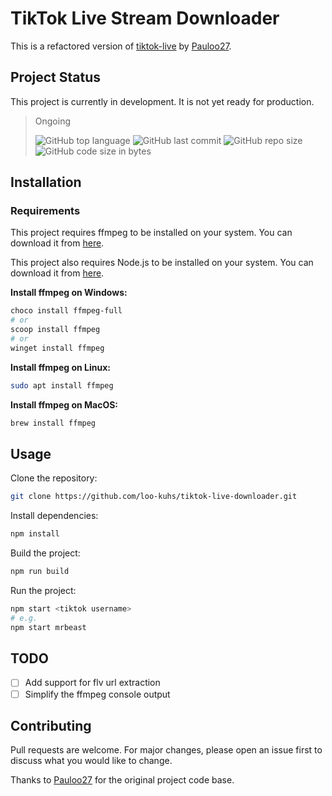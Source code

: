 # TikTok Live Stream Downloader

This is a refactored version of [tiktok-live](https://github.com/Pauloo27/tiktok-live) by [Pauloo27](https://github.com/Pauloo27).

## Project Status

This project is currently in development. It is not yet ready for production.

> Ongoing
>
> ![GitHub top language](https://img.shields.io/github/languages/top/loo-kuhs/tiktok-live-downloader?style=for-the-badge)
> ![GitHub last commit](https://img.shields.io/github/last-commit/loo-kuhs/tiktok-live-downloader?style=for-the-badge)
> ![GitHub repo size](https://img.shields.io/github/repo-size/loo-kuhs/tiktok-live-downloader?style=for-the-badge)
> ![GitHub code size in bytes](https://img.shields.io/github/languages/code-size/loo-kuhs/tiktok-live-downloader?style=for-the-badge)

## Installation

### Requirements

This project requires ffmpeg to be installed on your system. You can download it from [here](https://ffmpeg.org/download.html).

This project also requires Node.js to be installed on your system. You can download it from [here](https://nodejs.org/en/download/).

**Install ffmpeg on Windows:**
  
  ```bash
  choco install ffmpeg-full
  # or
  scoop install ffmpeg
  # or
  winget install ffmpeg
  ```

**Install ffmpeg on Linux:**
  
  ```bash
  sudo apt install ffmpeg
  ```

**Install ffmpeg on MacOS:**
  
  ```bash
  brew install ffmpeg
  ```

## Usage

Clone the repository:

```bash
git clone https://github.com/loo-kuhs/tiktok-live-downloader.git
```

Install dependencies:

```bash
npm install
```

Build the project:

```bash
npm run build
```

Run the project:

```bash
npm start <tiktok username>
# e.g.
npm start mrbeast
```

## TODO

- [ ] Add support for flv url extraction
- [ ] Simplify the ffmpeg console output

## Contributing

Pull requests are welcome. For major changes, please open an issue first to discuss what you would like to change.

Thanks to [Pauloo27](https://github.com/Pauloo27) for the original project code base.
